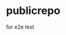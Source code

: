 # publicrepo
for e2e test


























































































































































































































































































































































































































































































































































































































































































































































































































































































































































































































































































































































































































































































































































































































































































































































































































































































































































































































































































































































































































































































































































































































